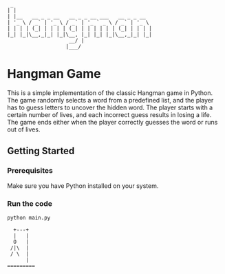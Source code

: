 
``` 
 _
| |
| |__   __ _ _ __   __ _ _ __ ___   __ _ _ __  
| '_ \ / _` | '_ \ / _` | '_ ` _ \ / _` | '_ \ 
| | | | (_| | | | | (_| | | | | | | (_| | | | |
|_| |_|\__,_|_| |_|\__, |_| |_| |_|\__,_|_| |_|
                    __/ |
                   |___/ 
```

# Hangman Game

This is a simple implementation of the classic Hangman game in Python. The game randomly selects a word from a predefined list, and the player has to guess letters to uncover the hidden word. The player starts with a certain number of lives, and each incorrect guess results in losing a life. The game ends either when the player correctly guesses the word or runs out of lives.

## Getting Started

### Prerequisites

Make sure you have Python installed on your system.

### Run the code

```python main.py ```


```  
  +---+
  |   |
  O   |
 /|\  |
 / \  |
      |
========= 
```